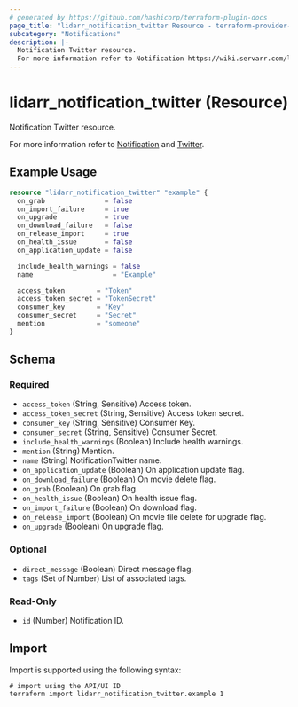 ```yaml
---
# generated by https://github.com/hashicorp/terraform-plugin-docs
page_title: "lidarr_notification_twitter Resource - terraform-provider-lidarr"
subcategory: "Notifications"
description: |-
  Notification Twitter resource.
  For more information refer to Notification https://wiki.servarr.com/lidarr/settings#connect and Twitter https://wiki.servarr.com/lidarr/supported#twitter.
---
```


# lidarr_notification_twitter (Resource)

<!-- subcategory:Notifications -->Notification Twitter resource.
For more information refer to [Notification](https://wiki.servarr.com/lidarr/settings#connect) and [Twitter](https://wiki.servarr.com/lidarr/supported#twitter).

## Example Usage

```terraform
resource "lidarr_notification_twitter" "example" {
  on_grab               = false
  on_import_failure     = true
  on_upgrade            = true
  on_download_failure   = false
  on_release_import     = true
  on_health_issue       = false
  on_application_update = false

  include_health_warnings = false
  name                    = "Example"

  access_token        = "Token"
  access_token_secret = "TokenSecret"
  consumer_key        = "Key"
  consumer_secret     = "Secret"
  mention             = "someone"
}
```

<!-- schema generated by tfplugindocs -->
## Schema

### Required

- `access_token` (String, Sensitive) Access token.
- `access_token_secret` (String, Sensitive) Access token secret.
- `consumer_key` (String, Sensitive) Consumer Key.
- `consumer_secret` (String, Sensitive) Consumer Secret.
- `include_health_warnings` (Boolean) Include health warnings.
- `mention` (String) Mention.
- `name` (String) NotificationTwitter name.
- `on_application_update` (Boolean) On application update flag.
- `on_download_failure` (Boolean) On movie delete flag.
- `on_grab` (Boolean) On grab flag.
- `on_health_issue` (Boolean) On health issue flag.
- `on_import_failure` (Boolean) On download flag.
- `on_release_import` (Boolean) On movie file delete for upgrade flag.
- `on_upgrade` (Boolean) On upgrade flag.

### Optional

- `direct_message` (Boolean) Direct message flag.
- `tags` (Set of Number) List of associated tags.

### Read-Only

- `id` (Number) Notification ID.

## Import

Import is supported using the following syntax:

```shell
# import using the API/UI ID
terraform import lidarr_notification_twitter.example 1
```
